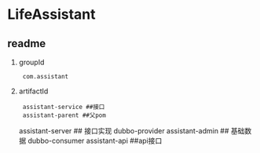 # LifeAssistant

## readme
1. groupId
	
		com.assistant

2. artifactId
		
		assistant-service ##接口
		assistant-parent ##父pom
    assistant-server ## 接口实现 dubbo-provider
		assistant-admin  ## 基础数据 dubbo-consumer
		assistant-api ##api接口
